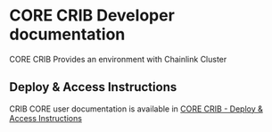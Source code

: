 # CORE CRIB Developer documentation
CORE CRIB Provides an environment with Chainlink Cluster

## Deploy & Access Instructions
CRIB CORE user documentation is available in [CORE CRIB - Deploy & Access Instructions](https://smartcontract-it.atlassian.net/wiki/spaces/TT/pages/597197209/CORE+CRIB+-+Deploy+Access+Instructions)



